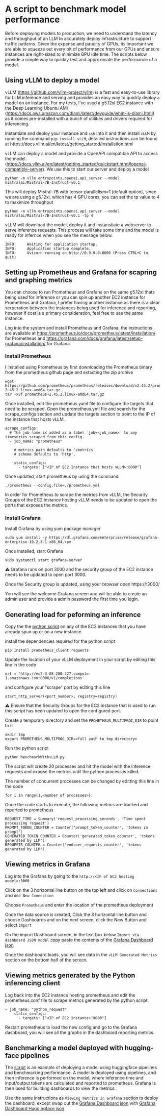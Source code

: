 # A script to benchmark model performance 

Before deploying models to production, we need to understand the latency and throughput of an LLM to accurately deploy infrastructure to support traffic patterns. Given the expense and paucity of GPUs, its important we are able to squeeze out every bit of performance from our GPUs and ensure instances are right-sized to minimize GPU idle time. The scripts below provide a simple way to quickly test and approximate the performance of a model. 


## Using vLLM to deploy a model 

vLLM (https://github.com/vllm-project/vllm) is a fast and easy-to-use library for LLM inference and serving and provides an easy way to quickly deploy a model on an instance. For my tests, I've used a g5.12xl EC2 instance with the Deep Learning Ubuntu AMI (https://docs.aws.amazon.com/dlami/latest/devguide/what-is-dlami.html) as it comes pre-installed with a bunch of utilities and drivers required for inferencing.

Instantiate and deploy your instance and `ssh` into it and then install `vLLM` by running the command `pip install vLLM`, detailed instructions can be found at https://docs.vllm.ai/en/latest/getting_started/installation.html

vLLM can deploy a model and provide a OpenAPI compatible API to access the model. (https://docs.vllm.ai/en/latest/getting_started/quickstart.html#openai-compatible-server). We use this to start our server and deploy a model 

`python -m vllm.entrypoints.openai.api_server --model mistralai/Mistral-7B-Instruct-v0.1`

This will deploy Mistral-7B with tensor-parallelism=1 (default option), since we are using a g5.12xl, which has 4 GPU cores, you can set the tp value to 4 to maximize throughput

`python -m vllm.entrypoints.openai.api_server --model mistralai/Mistral-7B-Instruct-v0.1 -tp 4`

vLLM will download the model, deploy it and instanstiate a webserver to serve inference requests. This process will take some time and the model is ready for infernce when you see the message below.

```INFO:     Started server process [40118]
INFO:     Waiting for application startup.
INFO:     Application startup complete.
INFO:     Uvicorn running on http://0.0.0.0:8000 (Press CTRL+C to quit)
```

## Setting up Prometheus and Grafana for scapring and graphing metrics 

You can choose to run Prometheus and Grafana on the same g5.12xl thats being used for inference or you can spin up another EC2 instance for Prometheus and Grafana, I prefer having another instance as there is a clear serperation between the instances being used for inference and reporting, however if cost is a primary consideration, feel free to use the same instance. 

Log into the system and install Prometheus and Grafana, the instructions are available at https://prometheus.io/docs/prometheus/latest/installation/ for Prometheus and https://grafana.com/docs/grafana/latest/setup-grafana/installation/ for Grafana


### Install Prometheus
I installed using Prometheus by first downloading the Prometheus binary from the prometheus github page and extacting the zip archive

```
wget https://github.com/prometheus/prometheus/releases/download/v2.45.2/prometheus-2.45.2.linux-amd64.tar.gz
tar -xvf prometheus-2.45.2.linux-amd64.tar.gz
```

Once installed, edit the prometheus.yaml file to configure the targets that need to be scraped. Open the prometheus.yml file and search for the scrape_configs section and update the targets section to point to the IP of the instance that hosts vLLM. 

```
scrape_configs:
  # The job name is added as a label `job=<job_name>` to any timeseries scraped from this config.
  - job_name: "prometheus"

    # metrics_path defaults to '/metrics'
    # scheme defaults to 'http'.

    static_configs:
      - targets: ["<IP of EC2 Instance that hosts vLLM>:8000"]
```

Once updated, start prometheus by using the command

```
./prometheus --config.file=./prometheus.yml 
```

In order for Prometheus to scrape the metrics from vLLM, the Security Groups of the EC2 instance hosting vLLM needs to be updated to open the ports that exposes the metrics.

### Install Grafana

Install Grafana by using yum package manager 

```
sudo yum install -y https://dl.grafana.com/enterprise/release/grafana-enterprise-10.2.3-1.x86_64.rpm
```

Once installed, start Grafana 

```
sudo systemctl start grafana-server
```

:warning: Grafana runs on port 3000 and the security group of the EC2 instance needs to be updated to open port 3000. 

Once the Security group is updated, using your browser open https://<IP of the EC2 instance>:3000/

You will see the welcome Grafana screen and will be able to create an admin user and provide a admin password the first time you login. 



## Generating load for peforming an inference 

Copy the the [python script](benchmarkWithvLLM.py) on any of the EC2 instances that you have already spun up or on a new instance. 

install the dependencies required for the python script 

```
pip install prometheus_client requests
```

Update the location of your vLLM deployment in your script by editing this line in the code

```
url = 'http://ec2-3-88-200-227.compute-1.amazonaws.com:8000/v1/completions'
```

and configure your "scrape" port by editing this line 

```
start_http_server(<port_number>, registry=registry)
```

:warning: Ensure that the Security Groups for the EC2 instance that is used to run this script has been updated to open the configured port. 


Create a temporary directory and set the ```PROMETHEUS_MULTIPROC_DIR``` to point to it 

```
mkdir tmp
export PROMETHEUS_MULTIPROC_DIR=<full path to tmp directory>
```


Run the python script 

```
python benchmarkWithvLLM.py
```

The script will create 20 processes and hit the model with the inference requests and expose the metrics until the python process is killed. 

The number of concurrent processes can be changed by editting this line in the code 

```
for i in range(1,<number of processes>):
```

Once the code starts to execute, the following metrics are tracked and reported to prometheus 

```
REQUEST_TIME = Summary('request_processing_seconds', 'Time spent processing request')
PROMPT_TOKEN_COUNTER = Counter('prompt_token_counter', 'tokens in prompt')
GENERATED_TOKEN_COUNTER = Counter('generated_token_counter', 'tokens generated by LLM')
REQUESTS_COUNTER = Counter('enduser_requests_counter', 'tokens generated by LLM')
```


## Viewing metrics in Grafana

Log into the Grafana by going to the ```http://<IP of EC2 hosting model>:3000``` 

Click on the 3 horizontal line button on the top left and click on ```Connections``` and ```Add New Connection```

Choose ```Prometheus``` and enter the location of the prometheus deployment

Once the data source is created, Click the 3 horizontal line button and choose Dashboards and on the next screen, click the New Button and select ```Import```

On the import Dashboard screen, in the text box below ```Import via dashboard JSON model``` copy paste the contents of the [Grafana Dashboard json](grafanaDashboard.json)

Once the dashboard loads, you will see data in the ```vLLM Generated Metrics``` section on the bottom half of the screen. 


## Viewing metrics generated by the Python inferencing client 

Log back into the EC2 instance hosting prometheus and edit the prometheus.conf file to scrape metrics generated by the python script. 

```
- job_name: "python_request"
    static_configs:
      - targets: ["<IP of EC2 instance>:9000"]
```

Restart prometheus to load the new config and go to the Grafana dashboard, you will see all the graphs in the dashboard reporting metrics. 

## Benchmarking a model deployed with hugging-face pipelines

The [script](benchmark_hf_model.py) is an example of deploying a model using huggingface pipelines and benchmarking performance. A model is deployed using pipelines, and then inference is performed on the model, where inference time and input/output tokens are calculated and reported to prometheus. Grafana is then used for building dashboards to view the metrics. 

Use the same instructions as ```Viewing metrics in Grafana``` section to deploy the dashboard, except swap out the [Grafana Dashboard json](grafanaDashboard.json) with [Grafana Dashboard Huggingface json](grafanaDashboard_hf.json)